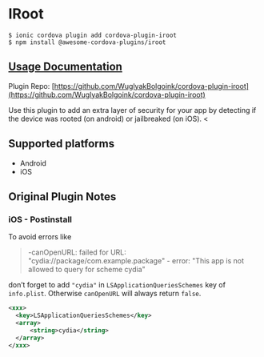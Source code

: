 # IRoot

```text
$ ionic cordova plugin add cordova-plugin-iroot
$ npm install @awesome-cordova-plugins/iroot
```

## [Usage Documentation](https://danielsogl.gitbook.io/awesome-cordova-plugins/plugins/iroot/)

Plugin Repo: [https://github.com/WuglyakBolgoink/cordova-plugin-iroot](https://github.com/WuglyakBolgoink/cordova-plugin-iroot)

Use this plugin to add an extra layer of security for your app by detecting if the device was rooted (on android) or jailbreaked (on iOS).
<
## Supported platforms

* Android
* iOS

## Original Plugin Notes

### iOS - Postinstall

To avoid errors like

> -canOpenURL: failed for URL: "cydia://package/com.example.package" - error: "This app is not allowed to query for scheme cydia"

don’t forget to add `"cydia"` in `LSApplicationQueriesSchemes` key of `info.plist`. Otherwise `canOpenURL` will always return `false`.

```xml
<xxx>
  <key>LSApplicationQueriesSchemes</key>
  <array>
      <string>cydia</string>
  </array>
</xxx>
```